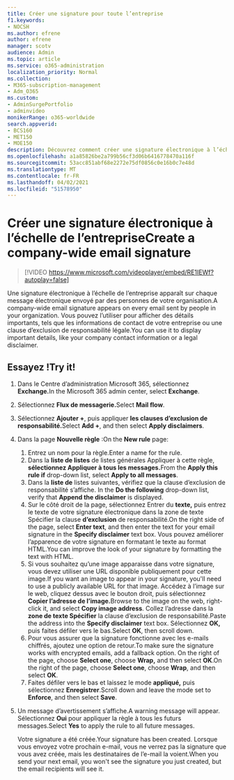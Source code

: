 ```yaml
---
title: Créer une signature pour toute l’entreprise
f1.keywords:
- NOCSH
ms.author: efrene
author: efrene
manager: scotv
audience: Admin
ms.topic: article
ms.service: o365-administration
localization_priority: Normal
ms.collection:
- M365-subscription-management
- Adm_O365
ms.custom:
- AdminSurgePortfolio
- adminvideo
monikerRange: o365-worldwide
search.appverid:
- BCS160
- MET150
- MOE150
description: Découvrez comment créer une signature électronique à l’échelle de l’entreprise.
ms.openlocfilehash: a1a85826be2a799b56cf3d06b6416778470a116f
ms.sourcegitcommit: 53acc851abf68e2272e75df0856c0e16b0c7e48d
ms.translationtype: MT
ms.contentlocale: fr-FR
ms.lasthandoff: 04/02/2021
ms.locfileid: "51578950"
---
```

# <a name="create-a-company-wide-email-signature"></a><span data-ttu-id="b85ad-103">Créer une signature électronique à l’échelle de l’entreprise</span><span class="sxs-lookup"><span data-stu-id="b85ad-103">Create a company-wide email signature</span></span>

> [!VIDEO https://www.microsoft.com/videoplayer/embed/RE1IEWf?autoplay=false]

<span data-ttu-id="b85ad-104">Une signature électronique à l’échelle de l’entreprise apparaît sur chaque message électronique envoyé par des personnes de votre organisation.</span><span class="sxs-lookup"><span data-stu-id="b85ad-104">A company-wide email signature appears on every email sent by people in your organization.</span></span> <span data-ttu-id="b85ad-105">Vous pouvez l’utiliser pour afficher des détails importants, tels que les informations de contact de votre entreprise ou une clause d’exclusion de responsabilité légale.</span><span class="sxs-lookup"><span data-stu-id="b85ad-105">You can use it to display important details, like your company contact information or a legal disclaimer.</span></span> 

## <a name="try-it"></a><span data-ttu-id="b85ad-106">Essayez !</span><span class="sxs-lookup"><span data-stu-id="b85ad-106">Try it!</span></span>

1. <span data-ttu-id="b85ad-107">Dans le Centre d’administration Microsoft 365, sélectionnez **Exchange.**</span><span class="sxs-lookup"><span data-stu-id="b85ad-107">In the Microsoft 365 admin center, select **Exchange**.</span></span>
1. <span data-ttu-id="b85ad-108">Sélectionnez **Flux de messagerie.**</span><span class="sxs-lookup"><span data-stu-id="b85ad-108">Select **Mail flow**.</span></span>
1. <span data-ttu-id="b85ad-109">Sélectionnez **Ajouter +**, puis appliquer **les clauses d’exclusion de responsabilité.**</span><span class="sxs-lookup"><span data-stu-id="b85ad-109">Select **Add +**, and then select **Apply disclaimers**.</span></span>
1. <span data-ttu-id="b85ad-110">Dans la page **Nouvelle règle** :</span><span class="sxs-lookup"><span data-stu-id="b85ad-110">On the **New rule** page:</span></span>
    1. <span data-ttu-id="b85ad-111">Entrez un nom pour la règle.</span><span class="sxs-lookup"><span data-stu-id="b85ad-111">Enter a name for the rule.</span></span>
    1. <span data-ttu-id="b85ad-112">Dans la **liste de listes** de listes générales Appliquer à cette règle, **sélectionnez Appliquer à tous les messages.**</span><span class="sxs-lookup"><span data-stu-id="b85ad-112">From the **Apply this rule if** drop-down list, select **Apply to all messages**.</span></span>
    1. <span data-ttu-id="b85ad-113">Dans la **liste de** listes suivantes, vérifiez que la clause d’exclusion de responsabilité s’affiche. </span><span class="sxs-lookup"><span data-stu-id="b85ad-113">In the **Do the following** drop-down list, verify that **Append the disclaimer** is displayed.</span></span>
    1. <span data-ttu-id="b85ad-114">Sur le côté droit de la page, sélectionnez Entrer du **texte,** puis entrez le texte de votre signature électronique dans la zone de texte Spécifier la clause **d’exclusion** de responsabilité.</span><span class="sxs-lookup"><span data-stu-id="b85ad-114">On the right side of the page, select **Enter text**, and then enter the text for your email signature in the **Specify disclaimer** text box.</span></span> <span data-ttu-id="b85ad-115">Vous pouvez améliorer l’apparence de votre signature en formatant le texte au format HTML.</span><span class="sxs-lookup"><span data-stu-id="b85ad-115">You can improve the look of your signature by formatting the text with HTML.</span></span>
    1. <span data-ttu-id="b85ad-116">Si vous souhaitez qu’une image apparaisse dans votre signature, vous devez utiliser une URL disponible publiquement pour cette image.</span><span class="sxs-lookup"><span data-stu-id="b85ad-116">If you want an image to appear in your signature, you'll need to use a publicly available URL for that image.</span></span> <span data-ttu-id="b85ad-117">Accédez à l’image sur le web, cliquez dessus avec le bouton droit, puis sélectionnez **Copier l’adresse de l’image.**</span><span class="sxs-lookup"><span data-stu-id="b85ad-117">Browse to the image on the web, right-click it, and select **Copy image address**.</span></span> <span data-ttu-id="b85ad-118">Collez l’adresse dans la **zone de texte Spécifier** la clause d’exclusion de responsabilité.</span><span class="sxs-lookup"><span data-stu-id="b85ad-118">Paste the address into the **Specify disclaimer** text box.</span></span> <span data-ttu-id="b85ad-119">Sélectionnez **OK,** puis faites défiler vers le bas.</span><span class="sxs-lookup"><span data-stu-id="b85ad-119">Select **OK**, then scroll down.</span></span>
    1. <span data-ttu-id="b85ad-120">Pour vous assurer que la signature fonctionne avec les e-mails chiffrés, ajoutez une option de retour.</span><span class="sxs-lookup"><span data-stu-id="b85ad-120">To make sure the signature works with encrypted emails, add a fallback option.</span></span> <span data-ttu-id="b85ad-121">On the right of the page, choose **Select one**, choose **Wrap,** and then select **OK**.</span><span class="sxs-lookup"><span data-stu-id="b85ad-121">On the right of the page, choose **Select one**, choose **Wrap**, and then select **OK**.</span></span>
    1. <span data-ttu-id="b85ad-122">Faites défiler vers le bas et laissez le mode **appliqué,** puis sélectionnez **Enregistrer**.</span><span class="sxs-lookup"><span data-stu-id="b85ad-122">Scroll down and leave the mode set to **Enforce**, and then select **Save**.</span></span>
1. <span data-ttu-id="b85ad-123">Un message d’avertissement s’affiche.</span><span class="sxs-lookup"><span data-stu-id="b85ad-123">A warning message will appear.</span></span> <span data-ttu-id="b85ad-124">Sélectionnez **Oui** pour appliquer la règle à tous les futurs messages.</span><span class="sxs-lookup"><span data-stu-id="b85ad-124">Select **Yes** to apply the rule to all future messages.</span></span>

    <span data-ttu-id="b85ad-125">Votre signature a été créée.</span><span class="sxs-lookup"><span data-stu-id="b85ad-125">Your signature has been created.</span></span> <span data-ttu-id="b85ad-126">Lorsque vous envoyez votre prochain e-mail, vous ne verrez pas la signature que vous avez créée, mais les destinataires de l’e-mail la voient.</span><span class="sxs-lookup"><span data-stu-id="b85ad-126">When you send your next email, you won't see the signature you just created, but the email recipients will see it.</span></span>